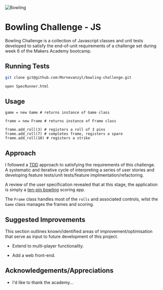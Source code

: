 ![Bowling](https://www.dropbox.com/s/0jrbq9mr7ajueb3/Bowling_Score.png)


# Bowling Challenge - JS

Bowling Challenge is a collection of Javascript classes and unit tests developed to satisfy the end-of-unit requirements of a challenge set during week 6 of the Makers Academy bootcamp.

## Running Tests

```bash
git clone git@github.com:Mornevanzyl/bowling-challenge.git

open SpecRunner.html
```

## Usage

```JS
game = new Game # returns instance of Game class

frame = new Frame # returns instance of Frame class

frame.add_roll(3) # registers a roll of 3 pins
frame.add_roll(7) # completes frame, registers a spare
frame.add_roll(10) # registers a strike
```

## Approach
I followed a [TDD](https://bit.ly/3q65B8q) approach to satisfying the requirements of this challenge. A systematic and iterative cycle of interpreting a series of user stories and developing feature tests/unit tests/feature implmentation/refactoring.

A review of the user specification revealed that at this stage, the application is simply a [ten-pin bowling](https://en.wikipedia.org/wiki/Ten-pin_bowling) scoring app.

The ```Frame``` class handles most of the ```rolls``` and associated controls, wilst the ```Game``` class manages the frames and scoring.

## Suggested Improvements
This section outlines known/identified areas of improvement/optimisation that serve as input to future development of this project.

- Extend to multi-player functionality.

- Add a web front-end.

##  Acknowledgements/Appreciations
- I'd like to thank the academy...

